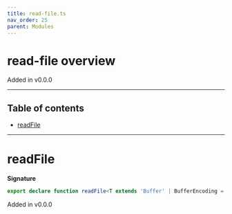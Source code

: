 ```yaml
---
title: read-file.ts
nav_order: 25
parent: Modules
---
```


# read-file overview

Added in v0.0.0

---

<h2 class="text-delta">Table of contents</h2>

- [readFile](#readfile)

---

# readFile

**Signature**

```ts
export declare function readFile<T extends 'Buffer' | BufferEncoding = never>(encoding: T, flag?: FileSystemFlags)
```

Added in v0.0.0
